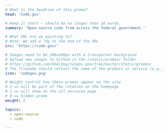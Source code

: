 ```yaml
---
# What is the headline of this promo?
head: 'Code.gov'

# Keep it short — should be no longer than 10 words.
summary: 'Open-source code from across the federal government.'

# What URL are we pointing to?
# Note: We add a ?dg to the end of the URL
src: 'https://code.gov/'

# Images need to be 200x200px with a transparent background
# Upload new images to Github in the /static/promos/ folder
# https://github.com/GSA/digitalgov.gov/tree/master/static/promos/
# The filename should reflect the name of the product or service (e.g., challenge-gov.png)
icon: 'codegov.png'

# Weight control how these promos appear on the site
# 2 == will be part of the rotation on the homepage
# 1 == will show on the all services page
# 0 == hidden promo
weight: 2

topics:
  - open-source
  - code

---
```

